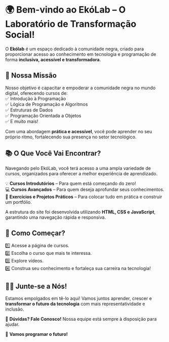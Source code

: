 # 🌍 **Bem-vindo ao EkóLab – O Laboratório de Transformação Social!**  

O **Ekólab** é um espaço dedicado à comunidade negra, criado para proporcionar acesso ao conhecimento em tecnologia e programação de forma **inclusiva, acessível e transformadora**.  

## 🚀 **Nossa Missão**  
Nosso objetivo é capacitar e empoderar a comunidade negra no mundo digital, oferecendo cursos de:  
✅ Introdução à Programação  
✅ Lógica de Programação e Algoritmos  
✅ Estruturas de Dados  
✅ Programação Orientada a Objetos  
✅ E muito mais!  

Com uma abordagem **prática e acessível**, você pode aprender no seu próprio ritmo, fortalecendo sua presença no setor tecnológico.  

## 📚 **O Que Você Vai Encontrar?**  
Navegando pelo EkóLab, você terá acesso a uma ampla variedade de cursos, organizados para oferecer a melhor experiência de aprendizado.  

💡 **Cursos Introdutórios** – Para quem está começando do zero!  
💻 **Cursos Avançados** – Para quem deseja aprofundar seus conhecimentos.  
🎯 **Exercícios e Projetos Práticos** – Para colocar tudo em prática e construir um portfólio.  

A estrutura do site foi desenvolvida utilizando **HTML, CSS e JavaScript**, garantindo uma navegação rápida e responsiva.  

## 🔗 **Como Começar?**  
1️⃣ Acesse a página de cursos.  
2️⃣ Escolha o curso que mais te interessa.  
3️⃣ Explore vídeos.  
4️⃣ Construa seu conhecimento e fortaleça sua carreira na tecnologia!  

## ✊🏽 **Junte-se a Nós!**  
Estamos empolgados em tê-lo aqui! Vamos juntos aprender, crescer e **transformar o futuro da tecnologia** com mais representatividade e inclusão.  

📩 **Dúvidas? Fale Conosco!** Nossa equipe está sempre à disposição para ajudar.  

🚀 **Vamos programar o futuro!**  
